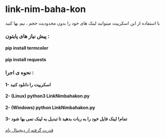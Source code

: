 # link-nim-baha-kon
با استفاده از این اسکریپت میتوانید لینک های خود را  بدون محدودیت حجم ، نیم بها کنید
 

### پیش نیاز های پایتون : 

#### pip install termcolor 
#### pip install requests 

### نحوه ی اجرا : 
#### 1- اسکریپت را دانلود کنید 
#### 2- (Linux) python3 LinkNimbahakon.py
#### 2- (Windows) python LinkNimbahakon.py
#### 3- تمام! لینک فایل خود را به ربات بدهید تا تبدیل به لینک نمی بها شود



[قدرت گرفته از دیجیتال بام](https://www.digitalbam.ir/)
